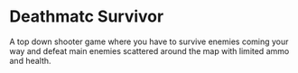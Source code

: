 # Deathmatc Survivor
A top down shooter game where you have to survive enemies coming your way and defeat main enemies scattered around the map with limited ammo and health.
